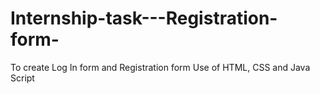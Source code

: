 # Internship-task---Registration-form-
To create Log In form and Registration form Use of HTML, CSS and Java Script
